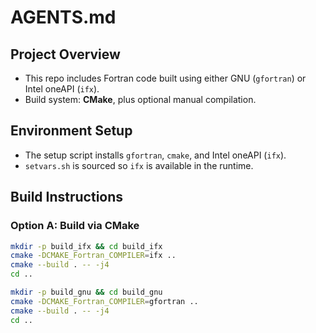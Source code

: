 # AGENTS.md

## Project Overview
- This repo includes Fortran code built using either GNU (`gfortran`) or Intel oneAPI (`ifx`).
- Build system: **CMake**, plus optional manual compilation.

## Environment Setup
- The setup script installs `gfortran`, `cmake`, and Intel oneAPI (`ifx`).
- `setvars.sh` is sourced so `ifx` is available in the runtime.

## Build Instructions

### Option A: Build via CMake
```bash
mkdir -p build_ifx && cd build_ifx
cmake -DCMAKE_Fortran_COMPILER=ifx ..
cmake --build . -- -j4
cd ..

mkdir -p build_gnu && cd build_gnu
cmake -DCMAKE_Fortran_COMPILER=gfortran ..
cmake --build . -- -j4
cd ..
